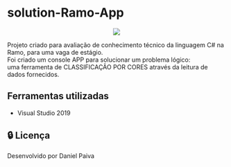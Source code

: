 # solution-Ramo-App

<p align="center">
  <img src="https://i.imgur.com/CO0Mfm6.png">
</p>

Projeto criado para avaliação de conhecimento técnico da linguagem C# na Ramo, para uma vaga de estágio.<br>
Foi criado um console APP para solucionar um problema lógico: <br>
uma ferramenta de CLASSIFICAÇÃO POR CORES através da leitura de dados fornecidos.

## Ferramentas utilizadas
- Visual Studio 2019

## :lock: Licença

Desenvolvido por <a url="https://www.linkedin.com/in/danhpaiva/">Daniel Paiva</a>
